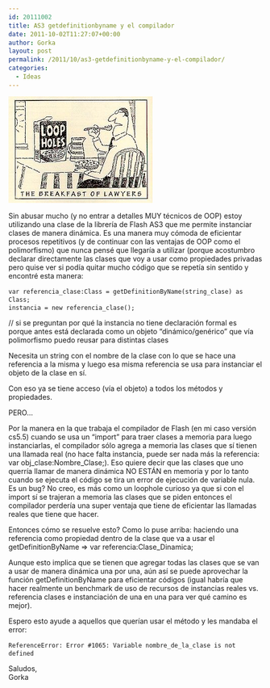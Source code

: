 ```yaml
---
id: 20111002
title: AS3 getdefinitionbyname y el compilador
date: 2011-10-02T11:27:07+00:00
author: Gorka
layout: post
permalink: /2011/10/as3-getdefinitionbyname-y-el-compilador/
categories:
  - Ideas
---
```

<img style="margin: auto;" src="/public/img/2011/10/loophole.jpg" alt="Loopholes breakfast of lawyers" />

Sin abusar mucho (y no entrar a detalles MUY técnicos de OOP) estoy utilizando una clase de la librería de Flash AS3 que me permite instanciar clases de manera dinámica. Es una manera muy cómoda de eficientar procesos repetitivos (y de continuar con las ventajas de OOP como el polimorfismo) que nunca pensé que llegaría a utilizar (porque acostumbro declarar directamente las clases que voy a usar como propiedades privadas pero quise ver si podía quitar mucho código que se repetía sin sentido y encontré esta manera:

```AS3
var referencia_clase:Class = getDefinitionByName(string_clase) as Class;
instancia = new referencia_clase();
```

// si se preguntan por qué la instancia no tiene declaración formal es porque antes está declarada como un objeto “dinámico/genérico” que vía polimorfismo puedo reusar para distintas clases

Necesita un string con el nombre de la clase con lo que se hace una referencia a la misma y luego esa misma referencia se usa para instanciar el objeto de la clase en sí.

Con eso ya se tiene acceso (vía el objeto) a todos los métodos y propiedades.

PERO…

Por la manera en la que trabaja el compilador de Flash (en mi caso versión cs5.5) cuando se usa un “import” para traer clases a memoria para luego instanciarlas, el compilador sólo agrega a memoria las clases que sí tienen una llamada real (no hace falta instancia, puede ser nada más la referencia: var obj_clase:Nombre_Clase;).
Eso quiere decir que las clases que uno querría llamar de manera dinámica NO ESTÁN en memoria y por lo tanto cuando se ejecuta el código se tira un error de ejecución de variable nula.
Es un bug? No creo, es más como un loophole curioso ya que si con el import sí se trajeran a memoria las clases que se piden entonces el compilador perdería una super ventaja que tiene de eficientar las llamadas reales que tiene que hacer.

Entonces cómo se resuelve esto? Como lo puse arriba: haciendo una referencia como propiedad dentro de la clase que va a usar el getDefinitionByName => var referencia:Clase_Dinamica;

Aunque esto implica que se tienen que agregar todas las clases que se van a usar de manera dinámica una por una, aún así se puede aprovechar la función getDefinitionByName para eficientar códigos (igual habría que hacer realmente un benchmark de uso de recursos de instancias reales vs. referencia clases e instanciación de una en una para ver qué camino es mejor).

Espero esto ayude a aquellos que querían usar el método y les mandaba el error:

```AS3
ReferenceError: Error #1065: Variable nombre_de_la_clase is not defined
```

Saludos,<br />
Gorka

